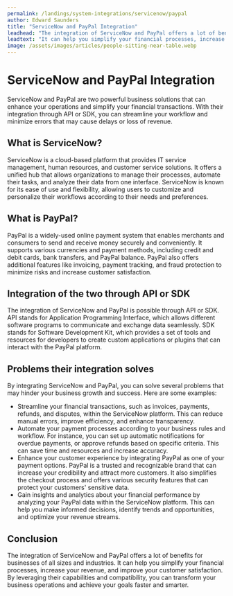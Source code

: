 ```yaml
---
permalink: /landings/system-integrations/servicenow/paypal
author: Edward Saunders
title: "ServiceNow and PayPal Integration"
leadhead: "The integration of ServiceNow and PayPal offers a lot of benefits for businesses of all sizes and industries"
leadtext: "It can help you simplify your financial processes, increase your revenue, and improve your customer satisfaction. By leveraging their capabilities and compatibility, you can transform your business operations and achieve your goals faster and smarter."
image: /assets/images/articles/people-sitting-near-table.webp
---
```

<div class="arttext">	<h1>ServiceNow and PayPal Integration</h1>
	<p>ServiceNow and PayPal are two powerful business solutions that can enhance your operations and simplify your financial transactions. With their integration through API or SDK, you can streamline your workflow and minimize errors that may cause delays or loss of revenue.</p>
	<h2>What is ServiceNow?</h2>
	<p>ServiceNow is a cloud-based platform that provides IT service management, human resources, and customer service solutions. It offers a unified hub that allows organizations to manage their processes, automate their tasks, and analyze their data from one interface. ServiceNow is known for its ease of use and flexibility, allowing users to customize and personalize their workflows according to their needs and preferences.</p>
	<h2>What is PayPal?</h2>
	<p>PayPal is a widely-used online payment system that enables merchants and consumers to send and receive money securely and conveniently. It supports various currencies and payment methods, including credit and debit cards, bank transfers, and PayPal balance. PayPal also offers additional features like invoicing, payment tracking, and fraud protection to minimize risks and increase customer satisfaction.</p>
	<h2>Integration of the two through API or SDK</h2>
	<p>The integration of ServiceNow and PayPal is possible through API or SDK. API stands for Application Programming Interface, which allows different software programs to communicate and exchange data seamlessly. SDK stands for Software Development Kit, which provides a set of tools and resources for developers to create custom applications or plugins that can interact with the PayPal platform.</p>
	<h2>Problems their integration solves</h2>
	<p>By integrating ServiceNow and PayPal, you can solve several problems that may hinder your business growth and success. Here are some examples:</p>
	<ul>
		<li>Streamline your financial transactions, such as invoices, payments, refunds, and disputes, within the ServiceNow platform. This can reduce manual errors, improve efficiency, and enhance transparency.</li>
		<li>Automate your payment processes according to your business rules and workflow. For instance, you can set up automatic notifications for overdue payments, or approve refunds based on specific criteria. This can save time and resources and increase accuracy.</li>
		<li>Enhance your customer experience by integrating PayPal as one of your payment options. PayPal is a trusted and recognizable brand that can increase your credibility and attract more customers. It also simplifies the checkout process and offers various security features that can protect your customers' sensitive data.</li>
		<li>Gain insights and analytics about your financial performance by analyzing your PayPal data within the ServiceNow platform. This can help you make informed decisions, identify trends and opportunities, and optimize your revenue streams.</li>
	</ul>
	<h2>Conclusion</h2>
	<p>The integration of ServiceNow and PayPal offers a lot of benefits for businesses of all sizes and industries. It can help you simplify your financial processes, increase your revenue, and improve your customer satisfaction. By leveraging their capabilities and compatibility, you can transform your business operations and achieve your goals faster and smarter. </p>
</div>